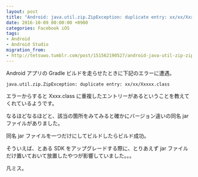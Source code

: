 ```yaml
---
layout: post
title: "Android: java.util.zip.ZipException: duplicate entry: xx/xx/Xxxxx.class"
date: 2016-10-09 00:00:00 +0900
categories: Facebook iOS
tags:
- Android
- Android Studio
migration_from: 
- http://tetsuwo.tumblr.com/post/151562190527/android-java-util-zip-zipexecption-duplicate-entry
---
```


Android アプリの Gradle ビルドを走らせたときに下記のエラーに遭遇。

    java.util.zip.ZipException: duplicate entry: xx/xx/Xxxxx.class


エラーからすると Xxxx.class に重複したエントリーがあるということを教えてくれているようです。

なるほどなるほどと、該当の箇所をみてみると確かにバージョン違いの同名 jar ファイルがありました。

同名 jar ファイルを一つだけにしてビルドしたらビルド成功。

そういえば、とある SDK をアップグレードする際に、とりあえず jar ファイルだけ置いておいて放置したやつが影響していました。。。

凡ミス。
